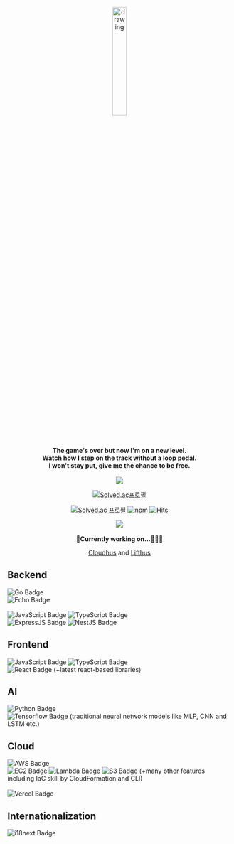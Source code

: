<p align="center">
  <img src="https://user-images.githubusercontent.com/108582413/207043190-12ae81c4-02b1-4c36-9176-6b5309d06bc1.png" alt="drawing" width="25%"/>
</p>
<p align="center">
  <b align="center"> The game's over but now I'm on a new level. 
    <br> Watch how I step on the track without a loop pedal.
    <br> I won't stay put, give me the chance to be free.
    <br> <br> </b>

  <img src = "https://github-readme-stats.vercel.app/api/top-langs/?username=lifthus&layout=compact&hide_border=true&langs_count=6&hide=html,css" align="center"/>
</p>
<div align="center">

[![Solved.ac프로필](http://mazassumnida.wtf/api/v2/generate_badge?boj=lifthus531)](https://solved.ac/lifthus531) 
<!--
  [![Solved.ac 프로필](http://mazassumnida.wtf/api/mini/generate_badge?boj=lifthus531)](https://solved.ac/profile/lifthus531) 
-->

[![Solved.ac 프로필](http://mazassumnida.wtf/api/mini/generate_badge?boj=lifthus531)](https://solved.ac/profile/lifthus531)  [![npm](https://img.shields.io/static/v1?label=npm&message=packages&color=%23CB3837)](https://www.npmjs.com/~lifthus)  [![Hits](https://hits.seeyoufarm.com/api/count/incr/badge.svg?url=https%3A%2F%2Fgithub.com%2Flifthus531%2Fhit-counter&count_bg=%2379C83D&title_bg=%23555555&icon=github.svg&icon_color=%23E7E7E7&title=hits&edge_flat=false)](https://hits.seeyoufarm.com)

<img src = "https://github-readme-stats.vercel.app/api?username=lifthus&show_icons=true&hide_border=true" align="center"/>
</div>

<div align="center">
<br>
<b>👷Currently working on...👷🏼‍♂️</b>

[Cloudhus](https://auth.cloudhus.com/auth)
and
[Lifthus](https://www.lifthus.com)

</div>

<p>

## Backend ##
![Go Badge](https://img.shields.io/badge/Go-38bbc9?style=for-the-badge&logo=Go&logoColor=white)
<br>
![Echo Badge](https://img.shields.io/badge/Echo-0bbf90.svg?style=for-the-badge&logoColor=white)
<br>
<br>
![JavaScript Badge](https://img.shields.io/badge/JavaScript-F7DF1E?style=for-the-badge&logo=JavaScript&logoColor=white)
![TypeScript Badge](https://img.shields.io/badge/Typescript-235A97?style=for-the-badge&logo=Typescript&logoColor=white)
<br>
![ExpressJS Badge](https://img.shields.io/badge/ExpressJS-09b858.svg?style=for-the-badge&logoColor=white)
![NestJS Badge](https://img.shields.io/badge/NestJS-cf1717?style=for-the-badge&logo=NestJS&logoColor=white)
<br>

## Frontend ##
![JavaScript Badge](https://img.shields.io/badge/JavaScript-F7DF1E?style=for-the-badge&logo=JavaScript&logoColor=white)
![TypeScript Badge](https://img.shields.io/badge/Typescript-235A97?style=for-the-badge&logo=Typescript&logoColor=white)
<br>
![React Badge](https://img.shields.io/badge/React-6fd1d0?style=for-the-badge&logo=React&logoColor=white)
(+latest react-based libraries)

## AI ##
![Python Badge](https://img.shields.io/badge/Python-ebdb07.svg?style=for-the-badge&logo=Python&logoColor=white)
<br>
![Tensorflow Badge](https://img.shields.io/badge/Tensorflow-f08418?style=for-the-badge&logo=Tensorflow&logoColor=white)
(traditional neural network models like MLP, CNN and LSTM etc.)

## Cloud ##
![AWS Badge](https://img.shields.io/badge/AWS-f07a05?style=for-the-badge&logo=Amazon-AWS&logoColor=white)
<br>
![EC2 Badge](https://img.shields.io/badge/EC2-f07a05?style=for-the-badge&logo=Amazon-EC2&logoColor=white)
![Lambda Badge](https://img.shields.io/badge/Lambda-f07a05?style=for-the-badge&logo=AWS-Lambda&logoColor=white)
![S3 Badge](https://img.shields.io/badge/S3-f07a05?style=for-the-badge&logo=Amazon-S3&logoColor=white)
(+many other features including IaC skill by CloudFormation and CLI)
<br>
<br>
![Vercel Badge](https://img.shields.io/badge/Vercel-0f2117?style=for-the-badge&logo=Vercel&logoColor=white)

## Internationalization ##
![i18next Badge](https://img.shields.io/badge/i18next-3eab7d?style=for-the-badge&logo=i18next&logoColor=white)
